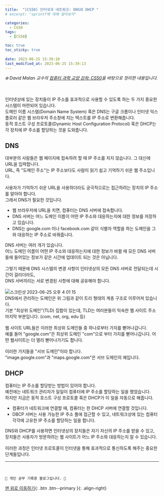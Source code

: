 ```yaml
---
title:  "[CS50] 인터넷과 네트워크: DNS와 DHCP "
# excerpt: "sprintf에 대해 알아보자"

categories:
  - CS50
tags:
  - [CS50]

toc: true
toc_sticky: true
 
date: 2023-06-25 15:39:10
last_modified_at: 2023-06-25 15:39:13
---
```



_❄️ David Malan 교수의 [컴퓨터 과학 교양 강좌: CS50](https://www.edwith.org/cs50/lecture/22869?isDesc=false)을 바탕으로 정리한 내용입니다._

<br>

인터넷상에 있는 장치들이 IP 주소를 효과적으로 사용할 수 있도록 하는 두 가지 중요한 시스템이 마련되어 있습니다.<br>
도메인 이름 시스템(Domain Name System) 혹은 DNS는 구글 크롬이나 인터넷 익스플로러 같은 웹 브라우저 주소창에 치는 텍스트를 IP 주소로 변환해줍니다.<br>
동적 호스트 구성 프로토콜(Dynamic Host Configuration Protocol) 혹은 DHCP는 각 장치에 IP 주소를 할당하는 것을 도와줍니다.

## DNS
대부분의 사람들은 웹 페이지에 접속하려 할 때 IP 주소를 치지 않습니다. 그 대신에 URL을 입력합니다.<br>
URL, 즉 "도메인 주소"는 IP 주소보다도 사람이 읽기 쉽고 기억하기 쉬운 웹 주소입니다.<br><br>
사용자가 기억하기 쉬운 URL을 사용하더라도 궁극적으로는 접근하려는 장치의 IP 주소를 알아야 합니다.<br>
그래서 DNS가 필요한 것입니다.

- 웹 브라우저에 URL을 치면, 컴퓨터는 DNS 서버에 접속합니다.
- DNS 서버는 어느 도메인 이름이 어떤 IP 주소와 대응하는지에 대한 정보를 저장하고 있습니다.
- DNS는 google.com 이나 facebook.com 같이 식별자 역할을 하는 도메인을 그와 대응하는 IP 주소로 바꿔줍니다.

DNS 서버는 여러 개가 있습니다.<br>
어느 도메인 이름이 어떤 IP 주소와 대응하는지에 대한 정보가 바뀔 때 모든 DNS 서버들에 들어있는 정보가 같은 시간에 업데이트 되는 것은 아닙니다.<br><br>
그렇기 때문에 DNS 시스템의 변경 사항이 인터넷상의 모든 DNS 서버로 전달되는데 시간이 걸리더라도, <br>
DNS 서버끼리는 서로 변경된 사항에 대해 공유해야 합니다.<br><br>
![스크린샷 2023-06-25 오후 4 01 15](https://github.com/minju412/jenkins-test/assets/59405576/18256c02-0cb6-4ec0-b744-4d6d9376e52e)<br>
DNS에서 관리하는 도메인은 위 그림과 같이 트리 형태의 계층 구조로 이루어져 있습니다.<br>
기본 "최상위 도메인"(TLD) 집합이 있는데, TLD는 여러분들이 익숙한 웹 사이트 주소 마지막 부분입니다. (com, net, org, edu 등)<br><br>
웹 사이트 URL들은 이러한 최상위 도메인들 중 하나로부터 가지를 뻗어나갑니다.<br>
예를 들어 "google.com"은 최상위 도메인 "com"으로 부터 가지를 뻗어나갑니다. 어떤 웹사이트는 더 멀리 뻗어나가기도 합니다.<br><br>
이러한 가지들을 "서브 도메인"이라 합니다.<br>
"image.google.com"과 "maps.google.com"은 서브 도메인의 예입니다.

## DHCP
컴퓨터는 IP 주소를 할당받는 방법이 있어야 합니다.<br>
예전에는 네트워크 관리자가 일일이 컴퓨터에 IP 주소를 할당하는 일을 했었습니다.<br>
하지만 지금은 동적 호스트 구성 프로토콜 혹은 DHCP가 이 일을 자동으로 해줍니다.<br>

- 컴퓨터가 네트워크에 연결할 때, 컴퓨터는 한 DHCP 서버에 연결할 것입니다.
- DBCP 서버는 사용 가능한 IP 주소 풀에 접근할 수 있고, 네트워크상에 있는 컴퓨터 각각에 고유한 IP 주소를 할당하는 일을 합니다.

DNS와 DHCP를 사용하면 인터넷상의 장치들은 자기 자신의 IP 주소를 받을 수 있고, <br>
장치들은 사용자가 방문하려는 웹 사이트가 어느 IP 주소와 대응하는지 알 수 있습니다.<br><br>
이러한 과정은 인터넷 프로토콜이 인터넷을 통해 효과적으로 통신하도록 해주는 중요한 단계들입니다.
















***
<br>


    💛 개인 공부 기록용 블로그입니다. 👻

[맨 위로 이동하기](#){: .btn .btn--primary }{: .align-right}